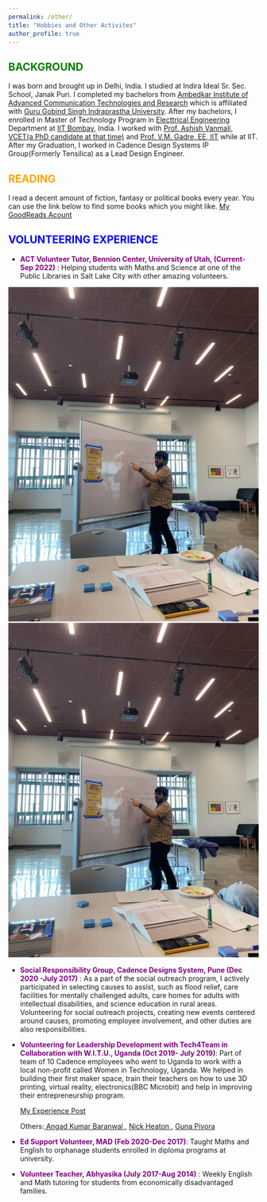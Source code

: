 ```yaml
---
permalink: /other/
title: "Hobbies and Other Activites"
author_profile: true
---
```


<span style="color:green;">BACKGROUND</span>
------
I was born and brought up in Delhi, India. I studied at Indira Ideal Sr. Sec. School, Janak Puri. I completed my bachelors from [Ambedkar Institute of Advanced Communication Technologies and Research](https://aiactr.ac.in/) which is affiliated with [Guru Gobind Singh Indraprastha University](https://www.ipu.ac.in/). After my bachelors, I enrolled in Master of Technology Program in [Electtrical Engineering](https://www.ee.iitb.ac.in/web) Department at [IIT Bombay](https://www.iitb.ac.in/), India. I worked with [Prof. Ashish Vanmali, VCET(a PhD candidate at that time)](https://vcet.edu.in/departments/information-technology-engineering/ashish-vanmali/) and [Prof. V.M. Gadre, EE, IIT](https://www.ee.iitb.ac.in/wiki/faculty/vmgadre) while at IIT. After my Graduation, I worked in Cadence Design Systems IP Group(Formerly Tensilica) as a Lead Design Engineer.

<span style="color:orange;">READING</span>
-------
I read a decent amount of fiction, fantasy or political books every year. You can use the link below to find some books which you might like.
[My GoodReads Acount](https://www.goodreads.com/user/show/16894718-tushaar-kataria)


<span style="color:blue;">VOLUNTEERING EXPERIENCE</span>
------

- <span style="color:purple;">**ACT Volunteer Tutor, Bennion Center, University of Utah, (Current- Sep 2022)**</span> : Helping students with Maths and Science at one of the Public Libraries in Salt Lake City with other amazing volunteers.

<img src='/images/IMG_1153.JPG'>
<img src='/images/IMG_1153.JPG'>


- <span style="color:purple;">**Social Responsibility Group, Cadence Designs System, Pune (Dec 2020 -July 2017)** </span>: As a part of the social outreach program, I actively participated in selecting causes to assist, such as flood relief, care facilities for mentally challenged adults, care homes for adults with intellectual disabilities, and science education in rural areas. Volunteering for social outreach projects, creating new events centered around causes, promoting employee involvement, and other duties are also responsibilities.

- <span style="color:purple;">**Volunteering for Leadership Development with Tech4Team in Collaboration with W.I.T.U., Uganda (Oct 2019- July 2019)**</span>: Part of team of 10 Cadence employees who went to Uganda to work with a local non-profit called Women in Technology, Uganda. We helped in building their first maker space, train their teachers on how to use 3D printing, virtual reality, electronics(BBC Microbit) and help in improving their entrepreneurship program. 

   [My Experience Post ](https://www.linkedin.com/pulse/volunteering-experience-cadencecares-team4tech-witu-uganda-kataria/)

   Others:[ Angad Kumar Baranwal ](https://www.linkedin.com/feed/update/urn:li:activity:6585603044325584896/), [ Nick Heaton ](https://www.linkedin.com/pulse/mollys-tale-nick-heaton/?trackingId=mFDTPQwEYAlFF0Ya9PMEBg%3D%3D), [ Guna Pivora ](https://www.linkedin.com/pulse/she-needed-hero-so-thats-what-became-guna-pivora/?trackingId=WkwfzVTaadGXRVSkzNBnWg%3D%3D)

- <span style="color:purple;">**Ed Support Volunteer, MAD (Feb 2020-Dec 2017)**</span>: Taught Maths and English to orphanage students enrolled in diploma programs at university.

- <span style="color:purple;">**Volunteer Teacher, Abhyasika (July 2017-Aug 2014)**</span> : Weekly English and Math tutoring for students from economically disadvantaged families. 



